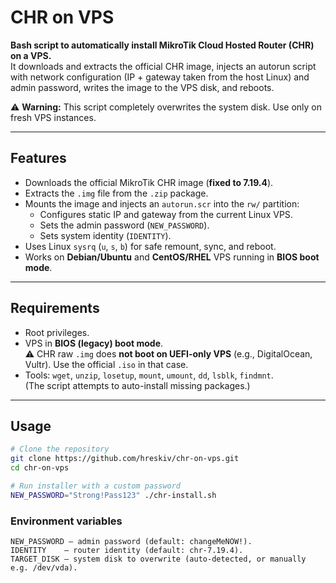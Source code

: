 # CHR on VPS

**Bash script to automatically install MikroTik Cloud Hosted Router (CHR) on a VPS.**  
It downloads and extracts the official CHR image, injects an autorun script with network configuration (IP + gateway taken from the host Linux) and admin password, writes the image to the VPS disk, and reboots.

⚠️ **Warning:** This script completely overwrites the system disk. Use only on fresh VPS instances.

---

## Features

- Downloads the official MikroTik CHR image (**fixed to 7.19.4**).
- Extracts the `.img` file from the `.zip` package.
- Mounts the image and injects an `autorun.scr` into the `rw/` partition:
  - Configures static IP and gateway from the current Linux VPS.
  - Sets the admin password (`NEW_PASSWORD`).
  - Sets system identity (`IDENTITY`).
- Uses Linux `sysrq` (`u`, `s`, `b`) for safe remount, sync, and reboot.
- Works on **Debian/Ubuntu** and **CentOS/RHEL** VPS running in **BIOS boot mode**.

---

## Requirements

- Root privileges.
- VPS in **BIOS (legacy) boot mode**.  
  ⚠️ CHR raw `.img` does **not boot on UEFI-only VPS** (e.g., DigitalOcean, Vultr). Use the official `.iso` in that case.
- Tools: `wget`, `unzip`, `losetup`, `mount`, `umount`, `dd`, `lsblk`, `findmnt`.  
  (The script attempts to auto-install missing packages.)

---

## Usage

```bash
# Clone the repository
git clone https://github.com/hreskiv/chr-on-vps.git
cd chr-on-vps

# Run installer with a custom password
NEW_PASSWORD="Strong!Pass123" ./chr-install.sh
```

### Environment variables

```text
NEW_PASSWORD – admin password (default: changeMeNOW!).
IDENTITY    – router identity (default: chr-7.19.4).
TARGET_DISK – system disk to overwrite (auto-detected, or manually e.g. /dev/vda).
```
